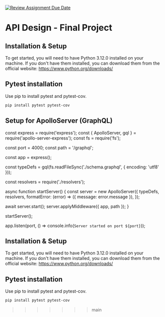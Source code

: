 [![Review Assignment Due Date](https://classroom.github.com/assets/deadline-readme-button-24ddc0f5d75046c5622901739e7c5dd533143b0c8e959d652212380cedb1ea36.svg)](https://classroom.github.com/a/kTiXaL2K)
# API Design - Final Project

## Installation & Setup
To get started, you will need to have Python 3.12.0 installed on your machine. If you don't have them installed, you can download them from the official website: https://www.python.org/downloads/

## Pytest installation
Use pip to install pytest and pytest-cov.

```bash
pip install pytest pytest-cov
```
## Setup for ApolloServer (GraphQL)

const express = require('express');
const { ApolloServer, gql } = require('apollo-server-express');
const fs = require('fs');

const port = 4000;
const path = '/graphql';

const app = express();

const typeDefs = gql(fs.readFileSync('./schema.graphql', { encoding: 'utf8' }));

const resolvers = require('./resolvers');

async function startServer() {
  const server = new ApolloServer({
    typeDefs,
    resolvers,
    formatError: (error) => ({
      message: error.message
    }),
  });

  await server.start();
  server.applyMiddleware({ app, path });
}

startServer();

app.listen(port, () => console.info(`Server started on port ${port}`));


## Installation & Setup
To get started, you will need to have Python 3.12.0 installed on your machine. If you don't have them installed, you can download them from the official website: https://www.python.org/downloads/

## Pytest installation
Use pip to install pytest and pytest-cov.

```bash
pip install pytest pytest-cov
```
>>>>>>> main

